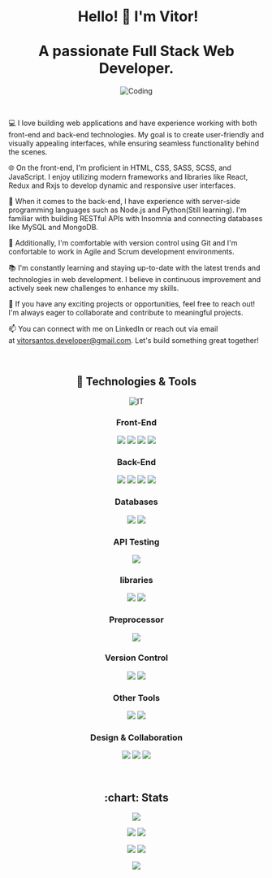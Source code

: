 <h1 align="center"> Hello! 👋 I'm Vitor! <br><br> A passionate Full Stack Web Developer.</h1>

<p align="center">
  <img align="center" alt="Coding" src="https://camo.githubusercontent.com/cae12fddd9d6982901d82580bdf321d81fb299141098ca1c2d4891870827bf17/68747470733a2f2f6d69726f2e6d656469756d2e636f6d2f6d61782f313336302f302a37513379765349765f7430696f4a2d5a2e676966">
</p>

<br>

💻 I love building web applications and have experience working with both front-end and back-end technologies. My goal is to create user-friendly and visually appealing interfaces, while ensuring seamless functionality behind the scenes.

🌐 On the front-end, I'm proficient in HTML, CSS, SASS, SCSS, and JavaScript. I enjoy utilizing modern frameworks and libraries like React, Redux and Rxjs to develop dynamic and responsive user interfaces.

🔧 When it comes to the back-end, I have experience with server-side programming languages such as Node.js and Python(Still learning). I'm familiar with building RESTful APIs with Insomnia and connecting databases like MySQL and MongoDB.

🚀 Additionally, I'm comfortable with version control using Git and I'm confortable to work in Agile and Scrum development environments.

📚 I'm constantly learning and staying up-to-date with the latest trends and technologies in web development. I believe in continuous improvement and actively seek new challenges to enhance my skills.

🌟 If you have any exciting projects or opportunities, feel free to reach out! I'm always eager to collaborate and contribute to meaningful projects.

📫 You can connect with me on LinkedIn or reach out via email at vitorsantos.developer@gmail.com. Let's build something great together!

<br>

<h2 align="center">🔨 Technologies & Tools </h2>

<p align="center">
  <img align="center" alt="IT" src="https://miro.medium.com/v2/resize:fit:720/format:webp/0*5o__O4GPdEkYH0qt.jpeg">
</p>

<h3 align="center">Front-End</h3>

<p align="center"> 
  <img src="https://img.shields.io/badge/-HTML5-E34F26?style=flat&logo=html5&logoColor=white">
  <img src="https://img.shields.io/badge/-CSS3-1572B6?style=flat&logo=css3&logoColor=white">
  <img src="https://img.shields.io/badge/-JavaScript-F7DF1E?style=flat&logo=javascript&logoColor=black">
  <img src="https://img.shields.io/badge/-React-61DAFB?style=flat&logo=react&logoColor=black">
</p>

 <h3 align="center">Back-End</h3>
 
 <p align="center"> 
  <img src="https://img.shields.io/badge/-PHP-777BB4?style=flat&logo=php&logoColor=white">
  <img src="https://img.shields.io/badge/-Node.js-339933?style=flat&logo=node.js&logoColor=white">
  <img src="https://img.shields.io/badge/-Python-3776AB?style=flat&logo=python&logoColor=white">
  <img src="https://img.shields.io/badge/-Express.js-000000?style=flat&logo=express&logoColor=white">
</p>

 <h3 align="center">Databases</h3>
 
 <p align="center"> 
  <img src="https://img.shields.io/badge/-MySQL-4479A1?style=flat&logo=mysql&logoColor=white">
  <img src="https://img.shields.io/badge/-MongoDB-47A248?style=flat&logo=mongodb&logoColor=white">
 </p>

 <h3 align="center">API Testing</h3>
  
 <p align="center"> 
   <img src="https://img.shields.io/badge/-Insomnia-5849BE?style=flat&logo=insomnia&logoColor=white">
 </p>

 <h3 align="center">libraries</h3>
 
 <p align="center"> 
   <img src="https://camo.githubusercontent.com/5ffd853b0824728d0a8ce1f5dd3634891bb73fe5c560b423eb45c0e34be4581c/68747470733a2f2f696d672e736869656c64732e696f2f62616467652f2d52656475782d3736344142433f7374796c653d666c61742d737175617265266c6f676f3d7265647578266c6f676f436f6c6f723d7768697465">
  <img src="https://camo.githubusercontent.com/dc37ea9cc0a378680d407a6ce6930bdd2c6b982a7284317798630bae82c48b3c/68747470733a2f2f696d672e736869656c64732e696f2f62616467652f2d52784a732d4237313738433f7374796c653d666c61742d737175617265266c6f676f3d726561637469766578266c6f676f436f6c6f723d7768697465">
 </p>

 <h3 align="center">Preprocessor</h3>
  
 <p align="center"> 
   <img src="https://camo.githubusercontent.com/fabe0b9fc0956fc4327fb91945629b49e89722774141d1be082a23f4770e2513/68747470733a2f2f696d672e736869656c64732e696f2f62616467652f2d536173732d4343363639393f7374796c653d666c61742d737175617265266c6f676f3d73617373266c6f676f436f6c6f723d7768697465">
 </p>

 <h3 align="center">Version Control</h3>
  
 <p align="center"> 
   <img src="https://img.shields.io/badge/-Git-F05032?style=flat&logo=git&logoColor=white">
  <img src="https://img.shields.io/badge/-GitHub-181717?style=flat&logo=github&logoColor=white">
 </p>

  <h3 align="center">Other Tools</h3>
  
  <p align="center"> 
   <img src="https://img.shields.io/badge/-Visual%20Studio%20Code-007ACC?style=flat&logo=visual-studio-code&logoColor=white">
  <img src="https://img.shields.io/badge/-Postman-FF6C37?style=flat&logo=postman&logoColor=white">
 </p>

  <h3 align="center">Design & Collaboration</h3>
  
  <p align="center"> 
  <img src="https://img.shields.io/badge/-Figma-F24E1E?style=flat&logo=figma&logoColor=white">
  <img src="https://img.shields.io/badge/-Trello-0079BF?style=flat&logo=trello&logoColor=white">
  <img src="https://img.shields.io/badge/-Slack-4A154B?style=flat&logo=slack&logoColor=white">
</p>

<br>

<h2 align="center">:chart: Stats </h2>

<p align="center">
  <img src="http://github-profile-summary-cards.vercel.app/api/cards/profile-details?username=vitorsantos93&theme=codeSTACKr" />
</p>

<p align="center">
  <img src="http://github-profile-summary-cards.vercel.app/api/cards/repos-per-language?username=vitorsantos93&theme=codeSTACKr" />
  <img src="http://github-profile-summary-cards.vercel.app/api/cards/most-commit-language?username=vitorsantos93&theme=codeSTACKr" />
</p>

<p align="center">
  <img src="https://github-readme-stats.vercel.app/api?username=vitorsantos93&theme=codeSTACKr&show_icons=true" />
  <img src="http://github-profile-summary-cards.vercel.app/api/cards/productive-time?username=vitorsantos93&theme=codeSTACKr&utcOffset=8" />
</p>

<p align="center">
  <img align="center" src="https://streak-stats.demolab.com?user=vitorsantos93&theme=rising-sun&hide_border=true&card_width=508)](https://git.io/streak-stats" />
</p>



